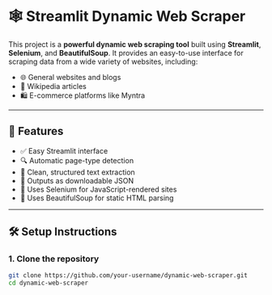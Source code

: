 # 🕸️ Streamlit Dynamic Web Scraper

This project is a **powerful dynamic web scraping tool** built using **Streamlit**, **Selenium**, and **BeautifulSoup**. It provides an easy-to-use interface for scraping data from a wide variety of websites, including:

- 🌐 General websites and blogs  
- 🧠 Wikipedia articles  
- 🛍️ E-commerce platforms like Myntra  

---

## 🚀 Features

- ✅ Easy Streamlit interface  
- 🔍 Automatic page-type detection  
- 🧼 Clean, structured text extraction  
- 📄 Outputs as downloadable JSON  
- 🤖 Uses Selenium for JavaScript-rendered sites  
- 🧠 Uses BeautifulSoup for static HTML parsing  

---

## 🛠️ Setup Instructions

### 1. Clone the repository

```bash
git clone https://github.com/your-username/dynamic-web-scraper.git
cd dynamic-web-scraper
